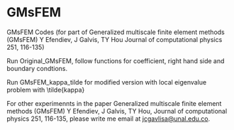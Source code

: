 # GMsFEM
GMsFEM Codes (for part of Generalized multiscale finite element methods (GMsFEM) Y Efendiev, J Galvis, TY Hou Journal of computational physics 251, 116-135)

Run Original_GMsFEM, follow functions for coefficient, 
right hand side and boundary condtions.

Run GMsFEM_kappa_tilde for modified version with local 
eigenvalue problem with \tilde{kappa}

For other experimennts in the paper Generalized multiscale finite element methods (GMsFEM)
Y Efendiev, J Galvis, TY Hou, 
Journal of computational physics 251, 116-135, please write me
email at jcgavlisa@unal.edu.co.
